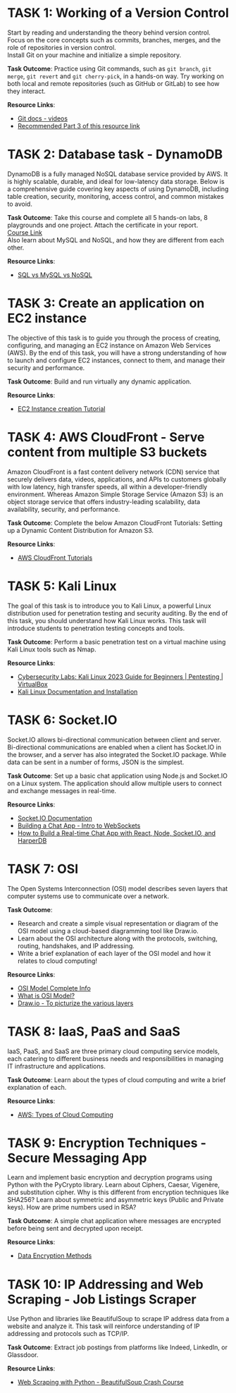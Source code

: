 # TASK 1: Working of a Version Control
Start by reading and understanding the theory behind version control. Focus on the core concepts such as commits, branches, merges, and the role of repositories in version control.  
Install Git on your machine and initialize a simple repository.  

**Task Outcome**: Practice using Git commands, such as `git branch`, `git merge`, `git revert` and `git cherry-pick`, in a hands-on way. Try working on both local and remote repositories (such as GitHub or GitLab) to see how they interact.  

**Resource Links**:  
- [Git docs - videos](https://git-scm.com/doc)  
- [Recommended Part 3 of this resource link](https://www.git-tower.com/learn/git/videos)  


# TASK 2: Database task - DynamoDB
DynamoDB is a fully managed NoSQL database service provided by AWS. It is highly scalable, durable, and ideal for low-latency data storage. Below is a comprehensive guide covering key aspects of using DynamoDB, including table creation, security, monitoring, access control, and common mistakes to avoid.  

**Task Outcome**: Take this course and complete all 5 hands-on labs, 8 playgrounds and one project. Attach the certificate in your report.  
[Course Link](https://bit.ly/marvel_dynamodb)  
Also learn about MySQL and NoSQL, and how they are different from each other.  

**Resource Links**:  
- [SQL vs MySQL vs NoSQL](https://iotbusinessnews.com/2022/06/13/02421-sql-vs-mysql-vs-nosql-how-do-they-differ-and-how-can-you-use-each-effectively/)  


# TASK 3: Create an application on EC2 instance
The objective of this task is to guide you through the process of creating, configuring, and managing an EC2 instance on Amazon Web Services (AWS). By the end of this task, you will have a strong understanding of how to launch and configure EC2 instances, connect to them, and manage their security and performance.  

**Task Outcome**: Build and run virtually any dynamic application.  

**Resource Links**:  
- [EC2 Instance creation Tutorial](https://aws.amazon.com/ec2/getting-started/)  


# TASK 4: AWS CloudFront - Serve content from multiple S3 buckets
Amazon CloudFront is a fast content delivery network (CDN) service that securely delivers data, videos, applications, and APIs to customers globally with low latency, high transfer speeds, all within a developer-friendly environment. Whereas Amazon Simple Storage Service (Amazon S3) is an object storage service that offers industry-leading scalability, data availability, security, and performance.  

**Task Outcome**: Complete the below Amazon CloudFront Tutorials: Setting up a Dynamic Content Distribution for Amazon S3.  

**Resource Links**:  
- [AWS CloudFront Tutorials](https://aws.amazon.com/cloudfront/getting-started/S3/)  


# TASK 5: Kali Linux
The goal of this task is to introduce you to Kali Linux, a powerful Linux distribution used for penetration testing and security auditing. By the end of this task, you should understand how Kali Linux works. This task will introduce students to penetration testing concepts and tools.  

**Task Outcome**: Perform a basic penetration test on a virtual machine using Kali Linux tools such as Nmap.  

**Resource Links**:  
- [Cybersecurity Labs: Kali Linux 2023 Guide for Beginners | Pentesting | VirtualBox](https://m.youtube.com/watch?v=MQekdvXoR4k)  
- [Kali Linux Documentation and Installation](https://docs.kali.org)  


# TASK 6: Socket.IO
Socket.IO allows bi-directional communication between client and server. Bi-directional communications are enabled when a client has Socket.IO in the browser, and a server has also integrated the Socket.IO package. While data can be sent in a number of forms, JSON is the simplest.  

**Task Outcome**: Set up a basic chat application using Node.js and Socket.IO on a Linux system. The application should allow multiple users to connect and exchange messages in real-time.  

**Resource Links**:  
- [Socket.IO Documentation](https://socket.io/docs)  
- [Building a Chat App - Intro to WebSockets](https://socket.io/get-started/chat/)  
- [How to Build a Real-time Chat App with React, Node, Socket.IO, and HarperDB](https://harperdb.io/blog/real-time-chat-app/)  


# TASK 7: OSI
The Open Systems Interconnection (OSI) model describes seven layers that computer systems use to communicate over a network.  

**Task Outcome**:  
- Research and create a simple visual representation or diagram of the OSI model using a cloud-based diagramming tool like Draw.io.  
- Learn about the OSI architecture along with the protocols, switching, routing, handshakes, and IP addressing.  
- Write a brief explanation of each layer of the OSI model and how it relates to cloud computing!  

**Resource Links**:  
- [OSI Model Complete Info](https://www.youtube.com/watch?v=vv4y_uOneC0)  
- [What is OSI Model?](https://www.cloudflare.com/learning/ddos/glossary/open-systems-interconnection-model/)  
- [Draw.io - To picturize the various layers](https://app.diagrams.net/)  


# TASK 8: IaaS, PaaS and SaaS
IaaS, PaaS, and SaaS are three primary cloud computing service models, each catering to different business needs and responsibilities in managing IT infrastructure and applications.  

**Task Outcome**: Learn about the types of cloud computing and write a brief explanation of each.  

**Resource Links**:  
- [AWS: Types of Cloud Computing](https://aws.amazon.com/types-of-cloud-computing/)  


# TASK 9: Encryption Techniques - Secure Messaging App
Learn and implement basic encryption and decryption programs using Python with the PyCrypto library. Learn about Ciphers, Caesar, Vigenère, and substitution cipher. Why is this different from encryption techniques like SHA256? Learn about symmetric and asymmetric keys (Public and Private keys). How are prime numbers used in RSA?  

**Task Outcome**: A simple chat application where messages are encrypted before being sent and decrypted upon receipt.  

**Resource Links**:  
- [Data Encryption Methods](https://www.splunk.com/en_us/blog/learn/data-encryption-methods-types.html)  


# TASK 10: IP Addressing and Web Scraping - Job Listings Scraper
Use Python and libraries like BeautifulSoup to scrape IP address data from a website and analyze it. This task will reinforce understanding of IP addressing and protocols such as TCP/IP.  

**Task Outcome**: Extract job postings from platforms like Indeed, LinkedIn, or Glassdoor.  

**Resource Links**:  
- [Web Scraping with Python - BeautifulSoup Crash Course](https://realpython.com/beautiful-soup-web-scraper-python/)  
